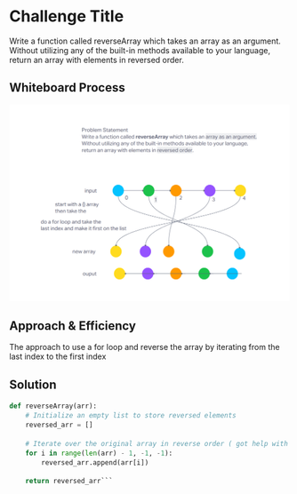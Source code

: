 # Challenge Title
Write a function called reverseArray which takes an array as an argument. Without utilizing any of the built-in methods available to your language, return an array with elements in reversed order.

## Whiteboard Process
![WhiteBoard Revese](ReverseArray.png)

## Approach & Efficiency
The approach to use a for loop and reverse the array by iterating from the last index to the first index

## Solution
```python
def reverseArray(arr):
    # Initialize an empty list to store reversed elements
    reversed_arr = []

    # Iterate over the original array in reverse order ( got help with ChatGPT)
    for i in range(len(arr) - 1, -1, -1):
        reversed_arr.append(arr[i])

    return reversed_arr```


